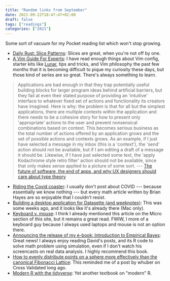 ```yaml
---
title: "Random links from September"
date: 2021-09-22T18:47:47+02:00
draft: false
tags: ["readings"]
categories: ["2021"]
---
```

Some sort of vacuum for my Pocket reading list which won't stop growing.

- [Daily Rust: Slice Patterns](https://adventures.michaelfbryan.com/posts/daily/slice-patterns): Slices are great, when you're not off by one.
- [A Vim Guide For Experts](https://thevaluable.dev/vim-expert/): I have read enough things about Vim config, starter kits like [Lunar](https://www.lunarvim.org/#opinionated), tips and tricks, and Vim philosophy the past few months that it is becoming difficult to pique my curiosity these days, but those kind of series are so great. There's always something to learn.

> Applications are bad enough in that they trap potentially useful building blocks for larger program ideas behind artificial barriers, but they fail at even their stated purpose of providing an 'intuitive' interface to whatever fixed set of actions and functionality its creators have imagined. Here is why: the problem is that for all but the simplest applications, there are multiple contexts within the application and there needs to be a cohesive story for how to present only 'appropriate' actions to the user and prevent nonsensical combinations based on context. This becomes serious business as the total number of actions offered by an application grows and the set of possible actions and contexts grows. As an example, if I just have selected a message in my inbox (this is a 'context'), the 'send' action should not be available, but if I am editing a draft of a message it should be. Likewise, if I have just selected some text, the 'apply Kodachrome style retro filter' action should not be available, since that only makes sense applied to a picture of some sort. --- [The future of software, the end of apps, and why UX designers should care about type theory ](https://pchiusano.blogspot.com/2013/05/the-future-of-software-end-of-apps-and.html)

- [Riding the Covid coaster](http://bit-player.org/2021/riding-the-covid-coaster): I usually don't post about COVID --- because essentially we know nothing --- but every math article written by Brian Hayes are so enjoyable that I couldn't resist.
- [Building a desktop application for Datasette (and weeknotes)](https://simonwillison.net/2021/Aug/30/datasette-app/): This was some weeks ago, and it looks like it's already there (Mac only).
- [Keyboard v. mouse](https://danluu.com/keyboard-v-mouse/): I think I already mentioned this article on the Micro section of this site, but it remains a great read. FWIW, I more of a keyboard guy because I always used laptops and mouse is not an option there.
- [Announcing the release of my e-book: Introduction to Empirical Bayes](http://varianceexplained.org/r/empirical-bayes-book/): Great news! I always enjoy reading David's posts, and its R code to solve math problem using simulation, even if I don't watch his screencasts on real data analysis. I highly recommend this book.
- [How to evenly distribute points on a sphere more effectively than the canonical Fibonacci Lattice](http://extremelearning.com.au/how-to-evenly-distribute-points-on-a-sphere-more-effectively-than-the-canonical-fibonacci-lattice/): This reminded me of a post by whuber on Cross Validated long ago.
- [Modern R with the tidyverse](https://b-rodrigues.github.io/modern_R/): Yet another textbook on "modern" R.

